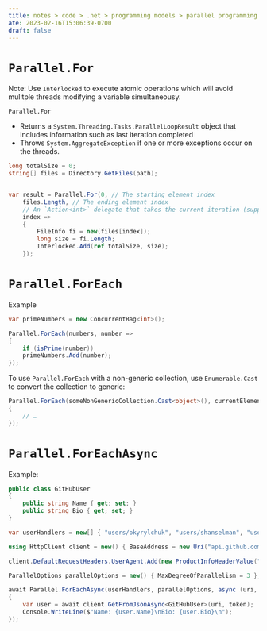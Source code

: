 ```yaml
---
title: notes > code > .net > programming models > parallel programming > parallel loops
ate: 2023-02-16T15:06:39-0700
draft: false
---
```

# `Parallel.For`
Note: Use `Interlocked` to execute atomic operations which will avoid mulitple threads modifying a variable simultaneousy.

`Parallel.For`
- Returns a `System.Threading.Tasks.ParallelLoopResult` object that includes information such as last iteration completed
- Throws `System.AggregateException` if one or more exceptions occur on the threads.
```cs
long totalSize = 0;
string[] files = Directory.GetFiles(path);


var result = Parallel.For(0, // The starting element index
    files.Length, // The ending element index
    // An `Action<int>` delegate that takes the current iteration (supplied by the runtime) as its value
    index => 
    {
        FileInfo fi = new(files[index]);
        long size = fi.Length;
        Interlocked.Add(ref totalSize, size);
    });
```
# `Parallel.ForEach`
Example
```cs
var primeNumbers = new ConcurrentBag<int>();

Parallel.ForEach(numbers, number =>
{
    if (isPrime(number))
    primeNumbers.Add(number);
});
```
To use `Parallel.ForEach` with a non-generic collection, use `Enumerable.Cast` to convert the collection to generic:
```cs
Parallel.ForEach(someNonGenericCollection.Cast<object>(), currentElement =>
{
    // …
});
```
# `Parallel.ForEachAsync`
Example:
```cs
public class GitHubUser
{
    public string Name { get; set; }
    public string Bio { get; set; }
}

var userHandlers = new[] { "users/okyrylchuk", "users/shanselman", "users/jaredpar", "users/davidfowl" };

using HttpClient client = new() { BaseAddress = new Uri("api.github.com") };

client.DefaultRequestHeaders.UserAgent.Add(new ProductInfoHeaderValue("DotNet", "6"));

ParallelOptions parallelOptions = new() { MaxDegreeOfParallelism = 3 };

await Parallel.ForEachAsync(userHandlers, parallelOptions, async (uri, token) =>
{
    var user = await client.GetFromJsonAsync<GitHubUser>(uri, token);
    Console.WriteLine($"Name: {user.Name}\nBio: {user.Bio}\n");
});
```
